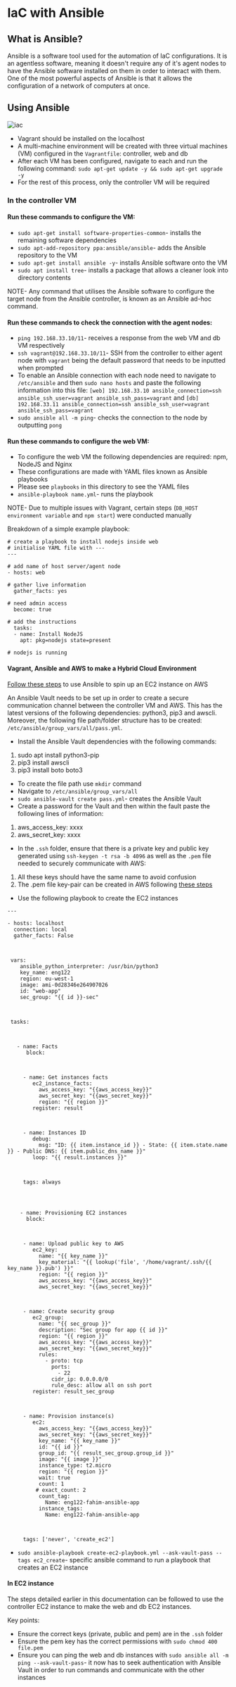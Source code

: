 # IaC with Ansible

## What is Ansible?

Ansible is a software tool used for the automation of IaC configurations. It is an agentless software, meaning it doesn't require any of it's agent nodes to have the Ansible software installed on them in order to interact with them. One of the most powerful aspects of Ansible is that it allows the configuration of a network of computers at once. 

## Using Ansible

![iac](https://user-images.githubusercontent.com/99980305/188607910-a4d5866d-8856-4e84-b146-a5859a12b960.png)


- Vagrant should be installed on the localhost
- A multi-machine environment will be created with three virtual machines (VM) configured in the `Vagrantfile`: controller, web and db
- After each VM has been configured, navigate to each and run the following command: `sudo apt-get update -y && sudo apt-get upgrade -y`
- For the rest of this process, only the controller VM will be required

### In the controller VM

#### Run these commands to configure the VM:

- `sudo apt-get install software-properties-common`- installs the remaining software dependencies
- `sudo apt-add-repository ppa:ansible/ansible`- adds the Ansible repository to the VM
- `sudo apt-get install ansible -y`- installs Ansible software onto the VM
- `sudo apt install tree`- installs a package that allows a cleaner look into directory contents

NOTE- Any command that utilises the Ansible software to configure the target node from the Ansible controller, is known as an Ansible ad-hoc command.

#### Run these commands to check the connection with the agent nodes:

- `ping 192.168.33.10/11`- receives a response from the web VM and db VM respectively
- `ssh vagrant@192.168.33.10/11`- SSH from the controller to either agent node with `vagrant` being the default password that needs to be inputted when prompted
- To enable an Ansible connection with each node need to navigate to `/etc/ansible` and then `sudo nano hosts` and paste the following information into this file: `[web]
192.168.33.10 ansible_connection=ssh ansible_ssh_user=vagrant ansible_ssh_pass=vagrant` and `[db]
192.168.33.11 ansible_connection=ssh ansible_ssh_user=vagrant ansible_ssh_pass=vagrant`
- `sudo ansible all -m ping`- checks the connection to the node by outputting `pong`

#### Run these commands to configure the web VM:

- To configure the web VM the following dependencies are required: npm, NodeJS and Nginx
- These configurations are made with YAML files known as Ansible playbooks
- Please see `playbooks` in this directory to see the YAML files
- `ansible-playbook name.yml`- runs the playbook

NOTE- Due to multiple issues with Vagrant, certain steps (`DB_HOST environment variable` and `npm start`) were conducted manually

Breakdown of a simple example playbook:

```
# create a playbook to install nodejs inside web
# initialise YAML file with ---
--- 

# add name of host server/agent node
- hosts: web

# gather live information
  gather_facts: yes

# need admin access
  become: true

# add the instructions
  tasks:
  - name: Install NodeJS
    apt: pkg=nodejs state=present

# nodejs is running
```

#### Vagrant, Ansible and AWS to make a Hybrid Cloud Environment

[Follow these steps](https://medium.datadriveninvestor.com/devops-using-ansible-to-provision-aws-ec2-instances-3d70a1cb155f) to use Ansible to spin up an EC2 instance on AWS

An Ansible Vault needs to be set up in order to create a secure communication channel between the controller VM and AWS. This has the latest versions of the following dependencies: python3, pip3 and awscli. Moreover, the following file path/folder structure has to be created: `/etc/ansible/group_vars/all/pass.yml`.

- Install the Ansible Vault dependencies with the following commands:

1. sudo apt install python3-pip
2. pip3 install awscli
3. pip3 install boto boto3

- To create the file path use `mkdir` command
- Navigate to `/etc/ansible/group_vars/all` 
- `sudo ansible-vault create pass.yml`- creates the Ansible Vault
- Create a password for the Vault and then within the fault paste the following lines of information:

1. aws_access_key: xxxx
2. aws_secret_key: xxxx

- In the `.ssh` folder, ensure that there is a private key and public key generated using `ssh-keygen -t rsa -b 4096` as well as the `.pem` file needed to securely communicate with AWS:

1. All these keys should have the same name to avoid confusion
2. The .pem file key-pair can be created in AWS following [these steps](https://docs.aws.amazon.com/servicecatalog/latest/adminguide/getstarted-keypair.html)

- Use the following playbook to create the EC2 instances

```
---

- hosts: localhost
  connection: local
  gather_facts: False



 vars:
    ansible_python_interpreter: /usr/bin/python3
    key_name: eng122
    region: eu-west-1
    image: ami-0d28346e264907026
    id: "web-app"
    sec_group: "{{ id }}-sec"



 tasks:



   - name: Facts
      block:



     - name: Get instances facts
        ec2_instance_facts:
          aws_access_key: "{{aws_access_key}}"
          aws_secret_key: "{{aws_secret_key}}"
          region: "{{ region }}"
        register: result



     - name: Instances ID
        debug:
          msg: "ID: {{ item.instance_id }} - State: {{ item.state.name }} - Public DNS: {{ item.public_dns_name }}"
        loop: "{{ result.instances }}"



     tags: always




    - name: Provisioning EC2 instances
      block:



     - name: Upload public key to AWS
        ec2_key:
          name: "{{ key_name }}"
          key_material: "{{ lookup('file', '/home/vagrant/.ssh/{{ key_name }}.pub') }}"
          region: "{{ region }}"
          aws_access_key: "{{aws_access_key}}"
          aws_secret_key: "{{aws_secret_key}}"



     - name: Create security group
        ec2_group:
          name: "{{ sec_group }}"
          description: "Sec group for app {{ id }}"
          region: "{{ region }}"
          aws_access_key: "{{aws_access_key}}"
          aws_secret_key: "{{aws_secret_key}}"
          rules:
            - proto: tcp
              ports:
                - 22
              cidr_ip: 0.0.0.0/0
              rule_desc: allow all on ssh port
        register: result_sec_group



     - name: Provision instance(s)
        ec2:
          aws_access_key: "{{aws_access_key}}"
          aws_secret_key: "{{aws_secret_key}}"
          key_name: "{{ key_name }}"
          id: "{{ id }}"
          group_id: "{{ result_sec_group.group_id }}"
          image: "{{ image }}"
          instance_type: t2.micro
          region: "{{ region }}"
          wait: true
          count: 1
         # exact_count: 2
          count_tag:
            Name: eng122-fahim-ansible-app
          instance_tags:
            Name: eng122-fahim-ansible-app



     tags: ['never', 'create_ec2']
```

- `sudo ansible-playbook create-ec2-playbook.yml --ask-vault-pass --tags ec2_create`- specific ansible command to run a playbook that creates an EC2 instance 

#### In EC2 instance

The steps detailed earlier in this documentation can be followed to use the controller EC2 instance to make the web and db EC2 instances. 

Key points:

- Ensure the correct keys (private, public and pem) are in the `.ssh` folder 
- Ensure the pem key has the correct permissions with `sudo chmod 400 file.pem`
- Ensure you can ping the web and db instances with `sudo ansible all -m ping --ask-vault-pass`- it now has to seek authentication with Ansible Vault in order to run commands and communicate with the other instances
